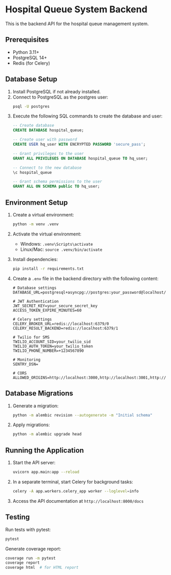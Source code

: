 # Hospital Queue System Backend

This is the backend API for the hospital queue management system.

## Prerequisites

- Python 3.11+
- PostgreSQL 14+
- Redis (for Celery)

## Database Setup

1. Install PostgreSQL if not already installed.
2. Connect to PostgreSQL as the postgres user:
   ```bash
   psql -U postgres
   ```
3. Execute the following SQL commands to create the database and user:
   ```sql
   -- Create database
   CREATE DATABASE hospital_queue;

   -- Create user with password
   CREATE USER hq_user WITH ENCRYPTED PASSWORD 'secure_pass';

   -- Grant privileges to the user
   GRANT ALL PRIVILEGES ON DATABASE hospital_queue TO hq_user;

   -- Connect to the new database
   \c hospital_queue

   -- Grant schema permissions to the user
   GRANT ALL ON SCHEMA public TO hq_user;
   ```

## Environment Setup

1. Create a virtual environment:
   ```bash
   python -m venv .venv
   ```

2. Activate the virtual environment:
   - Windows: `.venv\Scripts\activate`
   - Linux/Mac: `source .venv/bin/activate`

3. Install dependencies:
   ```bash
   pip install -r requirements.txt
   ```

4. Create a `.env` file in the backend directory with the following content:
   ```
   # Database settings
   DATABASE_URL=postgresql+asyncpg://postgres:your_password@localhost/hospital_queue

   # JWT Authentication
   JWT_SECRET_KEY=your_secure_secret_key
   ACCESS_TOKEN_EXPIRE_MINUTES=60

   # Celery settings
   CELERY_BROKER_URL=redis://localhost:6379/0
   CELERY_RESULT_BACKEND=redis://localhost:6379/1

   # Twilio for SMS
   TWILIO_ACCOUNT_SID=your_twilio_sid
   TWILIO_AUTH_TOKEN=your_twilio_token
   TWILIO_PHONE_NUMBER=+1234567890

   # Monitoring
   SENTRY_DSN=

   # CORS
   ALLOWED_ORIGINS=http://localhost:3000,http://localhost:3001,http://localhost:3002,http://localhost:3003
   ```

## Database Migrations

1. Generate a migration:
   ```bash
   python -m alembic revision --autogenerate -m "Initial schema"
   ```

2. Apply migrations:
   ```bash
   python -m alembic upgrade head
   ```

## Running the Application

1. Start the API server:
   ```bash
   uvicorn app.main:app --reload
   ```

2. In a separate terminal, start Celery for background tasks:
   ```bash
   celery -A app.workers.celery_app worker --loglevel=info
   ```

3. Access the API documentation at `http://localhost:8000/docs`

## Testing

Run tests with pytest:
```bash
pytest
```

Generate coverage report:
```bash
coverage run -m pytest
coverage report
coverage html  # for HTML report
``` 